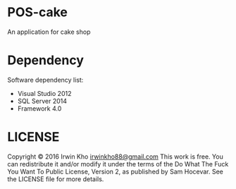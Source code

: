 # POS-cake

An application for cake shop

# Dependency

Software dependency list:
* Visual Studio 2012
* SQL Server 2014
* Framework 4.0 

# LICENSE

Copyright © 2016 Irwin Kho irwinkho88@gmail.com This work is free. You can redistribute it and/or modify it under the terms of the Do What The Fuck You Want To Public License, Version 2, as published by Sam Hocevar. See the LICENSE file for more details.
